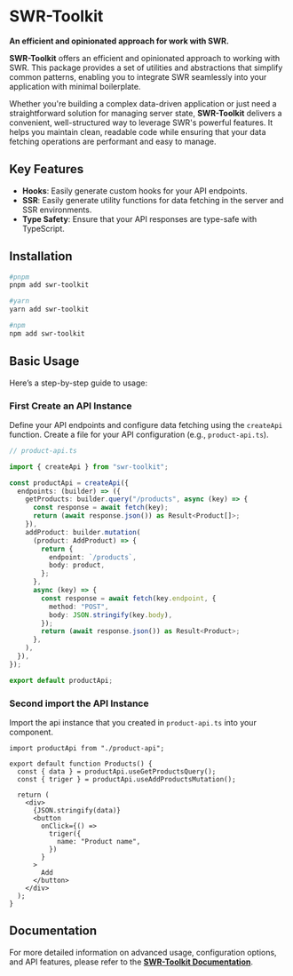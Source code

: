 # SWR-Toolkit

**An efficient and opinionated approach for work with SWR.**

**SWR-Toolkit** offers an efficient and opinionated approach to working with SWR. This package provides a set of utilities and abstractions that simplify common patterns,
enabling you to integrate SWR seamlessly into your application with minimal boilerplate.

Whether you're building a complex data-driven application or just need a straightforward solution for managing server
state, **SWR-Toolkit** delivers a convenient, well-structured way to leverage SWR's powerful features. It helps you
maintain clean, readable code while ensuring that your data fetching operations are performant and easy to manage.

## Key Features

- **Hooks**: Easily generate custom hooks for your API endpoints.
- **SSR**: Easily generate utility functions for data fetching in the server and SSR environments.
- **Type Safety**: Ensure that your API responses are type-safe with TypeScript.

## Installation

```bash
#pnpm
pnpm add swr-toolkit

#yarn
yarn add swr-toolkit

#npm
npm add swr-toolkit
```

## Basic Usage

Here’s a step-by-step guide to usage:

### First Create an API Instance

Define your API endpoints and configure data fetching using the `createApi` function. Create a file for your API
configuration (e.g., `product-api.ts`).

```typescript
// product-api.ts

import { createApi } from "swr-toolkit";

const productApi = createApi({
  endpoints: (builder) => ({
    getProducts: builder.query("/products", async (key) => {
      const response = await fetch(key);
      return (await response.json()) as Result<Product[]>;
    }),
    addProduct: builder.mutation(
      (product: AddProduct) => {
        return {
          endpoint: `/products`,
          body: product,
        };
      },
      async (key) => {
        const response = await fetch(key.endpoint, {
          method: "POST",
          body: JSON.stringify(key.body),
        });
        return (await response.json()) as Result<Product>;
      },
    ),
  }),
});

export default productApi;
```

### Second import the API Instance

Import the api instance that you created in `product-api.ts` into your component.

```tsx
import productApi from "./product-api";

export default function Products() {
  const { data } = productApi.useGetProductsQuery();
  const { triger } = productApi.useAddProductsMutation();

  return (
    <div>
      {JSON.stringify(data)}
      <button
        onClick={() =>
          triger({
            name: "Product name",
          })
        }
      >
        Add
      </button>
    </div>
  );
}
```

## Documentation

For more detailed information on advanced usage, configuration options, and API features, please refer to the **[SWR-Toolkit Documentation](#)**.
